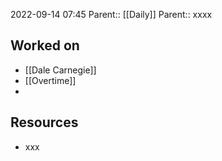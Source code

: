 2022-09-14 07:45
Parent:: [[Daily]] 
Parent:: xxxx

## Worked on

- [[Dale Carnegie]]
- [[Overtime]]
- 

## Resources

- xxx
